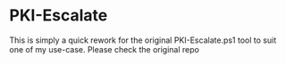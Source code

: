 # PKI-Escalate

This is simply a quick rework for the original PKI-Escalate.ps1 tool to suit one of my use-case. Please check the original repo
